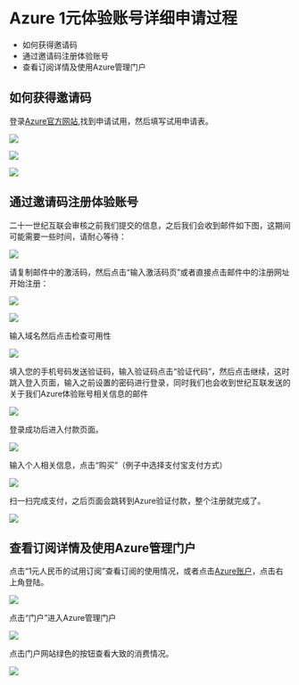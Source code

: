 # Azure 1元体验账号详细申请过程

- 如何获得邀请码
- 通过邀请码注册体验账号
- 查看订阅详情及使用Azure管理门户


## 如何获得邀请码

登录[Azure官方网站](http://www.azure.cn),找到申请试用，然后填写试用申请表。

![](./free-azure-trial/find-free-link.png)

![](./free-azure-trial/apply-trial.png)

![](./free-azure-trial/submit-information.png)

## 通过邀请码注册体验账号

二十一世纪互联会审核之前我们提交的信息，之后我们会收到邮件如下图，这期间可能需要一些时间，请耐心等待：

![](./free-azure-trial/email-code.png)

请复制邮件中的激活码，然后点击“输入激活码页”或者直接点击邮件中的注册网址开始注册：

![](./free-azure-trial/activation-code-page.png)

![](./free-azure-trial/register-first-page.png)

输入域名然后点击检查可用性

![](./free-azure-trial/register-after-check-name.png)


填入您的手机号码发送验证码，输入验证码点击“验证代码”，然后点击继续，这时跳入登入页面，输入之前设置的密码进行登录，同时我们也会收到世纪互联发送的关于我们Azure体验账号相关信息的邮件

![](./free-azure-trial/login-in.png)

登录成功后进入付款页面。

![](./free-azure-trial/pay-for-azure-account.png)

输入个人相关信息，点击“购买”（例子中选择支付宝支付方式）

![](./free-azure-trial/pay-1-yuan.png)

扫一扫完成支付，之后页面会跳转到Azure验证付款，整个注册就完成了。

![](./free-azure-trial/get-account-info.png)

## 查看订阅详情及使用Azure管理门户

点击“1元人民币的试用订阅”查看订阅的使用情况，或者点击[Azure账户](https://account.windowsazure.cn/)，点击右上角登陆。

![](./free-azure-trial/account-info.png)

点击“门户”进入Azure管理门户

![](./free-azure-trial/azure-portal-info.png)

点击门户网站绿色的按钮查看大致的消费情况。

![](./free-azure-trial/account-use-info.png)



